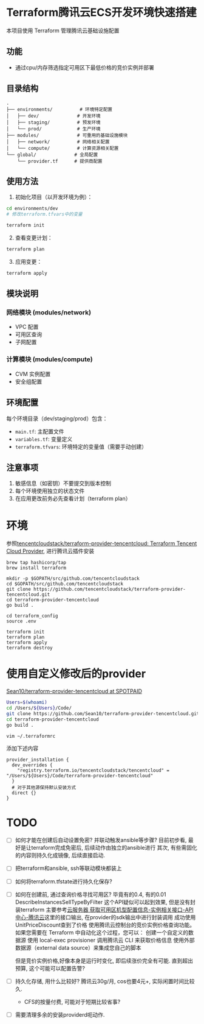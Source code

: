 # Terraform腾讯云ECS开发环境快速搭建

本项目使用 Terraform 管理腾讯云基础设施配置

## 功能

* 通过cpu/内存筛选指定可用区下最低价格的竞价实例并部署


## 目录结构

```
.
├── environments/          # 环境特定配置
│   ├── dev/              # 开发环境
│   ├── staging/          # 预发环境
│   └── prod/             # 生产环境
├── modules/              # 可重用的基础设施模块
│   ├── network/          # 网络相关配置
│   └── compute/          # 计算资源相关配置
└── global/              # 全局配置
    └── provider.tf      # 提供商配置
```

## 使用方法

1. 初始化项目（以开发环境为例）：
```bash
cd environments/dev
# 修改terraform.tfvars中的变量

terraform init
```

2. 查看变更计划：
```bash
terraform plan
```

3. 应用变更：
```bash
terraform apply
```

## 模块说明

### 网络模块 (modules/network)
- VPC 配置
- 可用区查询
- 子网配置

### 计算模块 (modules/compute)
- CVM 实例配置
- 安全组配置

## 环境配置

每个环境目录（dev/staging/prod）包含：
- `main.tf`: 主配置文件
- `variables.tf`: 变量定义
- `terraform.tfvars`: 环境特定的变量值（需要手动创建）

## 注意事项

1. 敏感信息（如密钥）不要提交到版本控制
2. 每个环境使用独立的状态文件
3. 在应用更改前务必先查看计划（terraform plan）

# 环境

参照[tencentcloudstack/terraform\-provider\-tencentcloud: Terraform Tencent Cloud Provider](https://github.com/tencentcloudstack/terraform-provider-tencentcloud), 进行腾讯云插件安装

```
brew tap hashicorp/tap
brew install terraform

mkdir -p $GOPATH/src/github.com/tencentcloudstack
cd $GOPATH/src/github.com/tencentcloudstack
git clone https://github.com/tencentcloudstack/terraform-provider-tencentcloud.git
cd terraform-provider-tencentcloud
go build .

cd terraform_config
source .env

terraform init
terraform plan
terraform apply
terraform destroy
```
# 使用自定义修改后的provider

[Sean10/terraform\-provider\-tencentcloud at SPOTPAID](https://github.com/Sean10/terraform-provider-tencentcloud/tree/SPOTPAID)

``` bash
Users=$(whoami)
cd /Users/${Users}/Code/
git clone https://github.com/Sean10/terraform-provider-tencentcloud.git
cd terraform-provider-tencentcloud
go build .

vim ~/.terraformrc
```

添加下述内容

```
provider_installation {
  dev_overrides {
    "registry.terraform.io/tencentcloudstack/tencentcloud" = "/Users/${Users}/Code/terraform-provider-tencentcloud"
  }
  # 对于其他源保持默认安装方式
  direct {}
}

```

# TODO

- [ ] 如何才能在创建后自动设置免密? 并联动触发ansible等步骤?
    目前初步看, 最好是让terraform完成免密后, 后续动作由独立的ansible进行
    其次, 有些需固化的内容则持久化成镜像, 后续直接启动.
- [ ] 把terraform和ansible, ssh等联动模块都装上
- [ ] 如何将terraform.tfstate进行持久化保存?
- [ ] 如何在创建前, 通过查询价格寻找可用区? 毕竟有的0.4, 有的0.01
    DescribeInstancesSellTypeByFilter 这个API疑似可以起到效果, 但是没有封装terraform
        主要参考[云服务器 获取可用区机型配置信息\-实例相关接口\-API 中心\-腾讯云](https://cloud.tencent.com/document/api/213/17378)这里的接口输出, 在provider的sdk输出中进行封装调用
        成功使用UnitPriceDiscount查到了价格
    使用腾讯云控制台的竞价实例价格查询功能。
    如果您需要在 Terraform 中自动化这个过程，您可以：
    创建一个自定义的数据源
    使用 local-exec provisioner 调用腾讯云 CLI 来获取价格信息
    使用外部数据源（external data source）来集成您自己的脚本

    但是竞价实例价格,好像本身是运行时变化, 即后续涨价完全有可能. 直到超出预算, 这个可能可以配置告警?
- [ ] 持久化存储, 用什么比较好? 腾讯云30g/月, cos也要4元+, 实际闲置时间比较久.
    * CFS的按量付费, 可能对于短期比较省事?
* [ ] 需要清理多余的安装providerd呃动作.